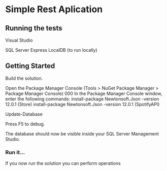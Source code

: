 # Simple Rest Aplication



## Running the tests

Visual Studio

SQL Server Express LocalDB (to run locally)

## Getting Started

Build the solution.

Open the Package Manager Console (Tools > NuGet Package Manager > Package Manager Console)
000
In the Package Manager Console window, enter the following commands: 
install-package Newtonsoft.Json -version 12.0.1 (Store)
install-package Newtonsoft.Json -version 12.0.1 (SpotifyAPI)

Update-Database


Press F5 to debug.

The database should now be visible inside your SQL Server Management Studio.

### Run it...

If you now run the solution you can perform operations 

